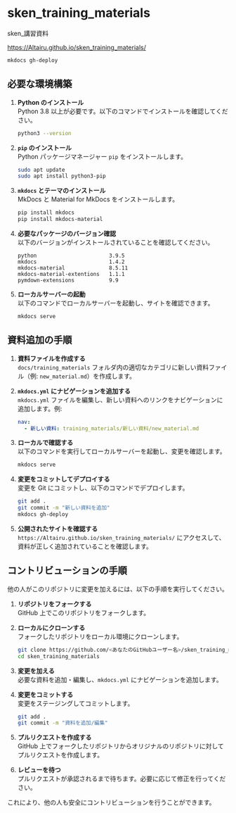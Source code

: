 # sken_training_materials
sken_講習資料

https://Altairu.github.io/sken_training_materials/

```bash
mkdocs gh-deploy
```

## 必要な環境構築

1. **Python のインストール**  
   Python 3.8 以上が必要です。以下のコマンドでインストールを確認してください。
   ```bash
   python3 --version
   ```

2. **`pip` のインストール**  
   Python パッケージマネージャー `pip` をインストールします。
   ```bash
   sudo apt update
   sudo apt install python3-pip
   ```

3. **`mkdocs` とテーマのインストール**  
   MkDocs と Material for MkDocs をインストールします。
   ```bash
   pip install mkdocs
   pip install mkdocs-material
   ```

4. **必要なパッケージのバージョン確認**  
   以下のバージョンがインストールされていることを確認してください。
   ```
   python                       3.9.5
   mkdocs                       1.4.2
   mkdocs-material              8.5.11
   mkdocs-material-extentions   1.1.1
   pymdown-extensions           9.9
   ```

5. **ローカルサーバーの起動**  
   以下のコマンドでローカルサーバーを起動し、サイトを確認できます。
   ```bash
   mkdocs serve
   ```

## 資料追加の手順

1. **資料ファイルを作成する**  
   `docs/training_materials` フォルダ内の適切なカテゴリに新しい資料ファイル（例: `new_material.md`）を作成します。

2. **`mkdocs.yml` にナビゲーションを追加する**  
   `mkdocs.yml` ファイルを編集し、新しい資料へのリンクをナビゲーションに追加します。例:
   ```yaml
   nav:
     - 新しい資料: training_materials/新しい資料/new_material.md
   ```

3. **ローカルで確認する**  
   以下のコマンドを実行してローカルサーバーを起動し、変更を確認します。
   ```bash
   mkdocs serve
   ```

4. **変更をコミットしてデプロイする**  
   変更を Git にコミットし、以下のコマンドでデプロイします。
   ```bash
   git add .
   git commit -m "新しい資料を追加"
   mkdocs gh-deploy
   ```

5. **公開されたサイトを確認する**  
   `https://Altairu.github.io/sken_training_materials/` にアクセスして、資料が正しく追加されていることを確認します。

## コントリビューションの手順

他の人がこのリポジトリに変更を加えるには、以下の手順を実行してください。

1. **リポジトリをフォークする**  
   GitHub 上でこのリポジトリをフォークします。

2. **ローカルにクローンする**  
   フォークしたリポジトリをローカル環境にクローンします。
   ```bash
   git clone https://github.com/<あなたのGitHubユーザー名>/sken_training_materials.git
   cd sken_training_materials
   ```

3. **変更を加える**  
   必要な資料を追加・編集し、`mkdocs.yml` にナビゲーションを追加します。

4. **変更をコミットする**  
   変更をステージングしてコミットします。
   ```bash
   git add .
   git commit -m "資料を追加/編集"
   ```

5. **プルリクエストを作成する**  
   GitHub 上でフォークしたリポジトリからオリジナルのリポジトリに対してプルリクエストを作成します。

6. **レビューを待つ**  
   プルリクエストが承認されるまで待ちます。必要に応じて修正を行ってください。

これにより、他の人も安全にコントリビューションを行うことができます。